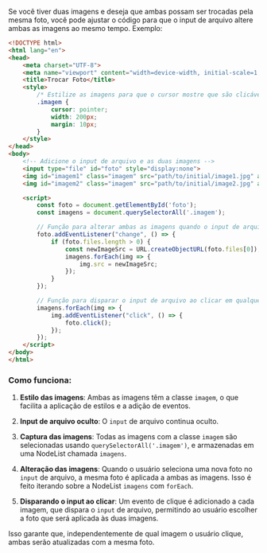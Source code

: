 Se você tiver duas imagens e deseja que ambas possam ser trocadas pela mesma foto, você pode ajustar o código para que o input de arquivo altere ambas as imagens ao mesmo tempo. Exemplo:

```html
<!DOCTYPE html>
<html lang="en">
<head>
    <meta charset="UTF-8">
    <meta name="viewport" content="width=device-width, initial-scale=1.0">
    <title>Trocar Foto</title>
    <style>
        /* Estilize as imagens para que o cursor mostre que são clicáveis */
        .imagem {
            cursor: pointer;
            width: 200px;
            margin: 10px;
        }
    </style>
</head>
<body>
    <!-- Adicione o input de arquivo e as duas imagens -->
    <input type="file" id="foto" style="display:none">
    <img id="imagem1" class="imagem" src="path/to/initial/image1.jpg" alt="Clique para trocar a foto">
    <img id="imagem2" class="imagem" src="path/to/initial/image2.jpg" alt="Clique para trocar a foto">

    <script>
        const foto = document.getElementById('foto');
        const imagens = document.querySelectorAll('.imagem');

        // Função para alterar ambas as imagens quando o input de arquivo muda
        foto.addEventListener("change", () => {
            if (foto.files.length > 0) {
                const newImageSrc = URL.createObjectURL(foto.files[0]);
                imagens.forEach(img => {
                    img.src = newImageSrc;
                });
            }
        });

        // Função para disparar o input de arquivo ao clicar em qualquer imagem
        imagens.forEach(img => {
            img.addEventListener("click", () => {
                foto.click();
            });
        });
    </script>
</body>
</html>
```

### Como funciona:

1. **Estilo das imagens**: Ambas as imagens têm a classe `imagem`, o que facilita a aplicação de estilos e a adição de eventos.

2. **Input de arquivo oculto**: O `input` de arquivo continua oculto.

3. **Captura das imagens**: Todas as imagens com a classe `imagem` são selecionadas usando `querySelectorAll('.imagem')`, e armazenadas em uma NodeList chamada `imagens`.

4. **Alteração das imagens**: Quando o usuário seleciona uma nova foto no `input` de arquivo, a mesma foto é aplicada a ambas as imagens. Isso é feito iterando sobre a NodeList `imagens` com `forEach`.

5. **Disparando o input ao clicar**: Um evento de clique é adicionado a cada imagem, que dispara o `input` de arquivo, permitindo ao usuário escolher a foto que será aplicada às duas imagens.

Isso garante que, independentemente de qual imagem o usuário clique, ambas serão atualizadas com a mesma foto.